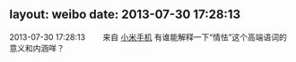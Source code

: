 layout: weibo
date: 2013-07-30 17:28:13
---
2013-07-30 17:28:13  &nbsp;&nbsp;&nbsp;&nbsp;&nbsp;&nbsp; 来自 <a href="http://app.weibo.com/t/feed/22zMnn" rel="nofollow">小米手机</a>
有谁能解释一下“情怯”这个高端语词的意义和内涵咩？ ​​​
